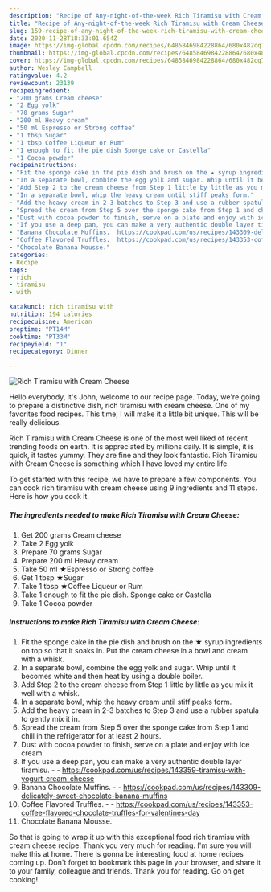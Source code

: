 ```yaml
---
description: "Recipe of Any-night-of-the-week Rich Tiramisu with Cream Cheese"
title: "Recipe of Any-night-of-the-week Rich Tiramisu with Cream Cheese"
slug: 159-recipe-of-any-night-of-the-week-rich-tiramisu-with-cream-cheese
date: 2020-11-28T18:33:01.654Z
image: https://img-global.cpcdn.com/recipes/6485846984228864/680x482cq70/rich-tiramisu-with-cream-cheese-recipe-main-photo.jpg
thumbnail: https://img-global.cpcdn.com/recipes/6485846984228864/680x482cq70/rich-tiramisu-with-cream-cheese-recipe-main-photo.jpg
cover: https://img-global.cpcdn.com/recipes/6485846984228864/680x482cq70/rich-tiramisu-with-cream-cheese-recipe-main-photo.jpg
author: Wesley Campbell
ratingvalue: 4.2
reviewcount: 23139
recipeingredient:
- "200 grams Cream cheese"
- "2 Egg yolk"
- "70 grams Sugar"
- "200 ml Heavy cream"
- "50 ml Espresso or Strong coffee"
- "1 tbsp Sugar"
- "1 tbsp Coffee Liqueur or Rum"
- "1 enough to fit the pie dish Sponge cake or Castella"
- "1 Cocoa powder"
recipeinstructions:
- "Fit the sponge cake in the pie dish and brush on the ★ syrup ingredients on top so that it soaks in. Put the cream cheese in a bowl and cream with a whisk."
- "In a separate bowl, combine the egg yolk and sugar. Whip until it becomes white and then heat by using a double boiler."
- "Add Step 2 to the cream cheese from Step 1 little by little as you mix it well with a whisk."
- "In a separate bowl, whip the heavy cream until stiff peaks form."
- "Add the heavy cream in 2-3 batches to Step 3 and use a rubber spatula to gently mix it in."
- "Spread the cream from Step 5 over the sponge cake from Step 1 and chill in the refrigerator for at least 2 hours."
- "Dust with cocoa powder to finish, serve on a plate and enjoy with ice cream."
- "If you use a deep pan, you can make a very authentic double layer tiramisu.  https://cookpad.com/us/recipes/143359-tiramisu-with-yogurt-cream-cheese"
- "Banana Chocolate Muffins.  https://cookpad.com/us/recipes/143309-delicately-sweet-chocolate-banana-muffins"
- "Coffee Flavored Truffles.  https://cookpad.com/us/recipes/143353-coffee-flavored-chocolate-truffles-for-valentines-day"
- "Chocolate Banana Mousse."
categories:
- Recipe
tags:
- rich
- tiramisu
- with

katakunci: rich tiramisu with 
nutrition: 194 calories
recipecuisine: American
preptime: "PT14M"
cooktime: "PT33M"
recipeyield: "1"
recipecategory: Dinner

---
```



![Rich Tiramisu with Cream Cheese](https://img-global.cpcdn.com/recipes/6485846984228864/680x482cq70/rich-tiramisu-with-cream-cheese-recipe-main-photo.jpg)

Hello everybody, it's John, welcome to our recipe page. Today, we're going to prepare a distinctive dish, rich tiramisu with cream cheese. One of my favorites food recipes. This time, I will make it a little bit unique. This will be really delicious.



Rich Tiramisu with Cream Cheese is one of the most well liked of recent trending foods on earth. It is appreciated by millions daily. It is simple, it is quick, it tastes yummy. They are fine and they look fantastic. Rich Tiramisu with Cream Cheese is something which I have loved my entire life.


To get started with this recipe, we have to prepare a few components. You can cook rich tiramisu with cream cheese using 9 ingredients and 11 steps. Here is how you cook it.

<!--inarticleads1-->

##### The ingredients needed to make Rich Tiramisu with Cream Cheese:

1. Get 200 grams Cream cheese
1. Take 2 Egg yolk
1. Prepare 70 grams Sugar
1. Prepare 200 ml Heavy cream
1. Take 50 ml ★Espresso or Strong coffee
1. Get 1 tbsp ★Sugar
1. Take 1 tbsp ★Coffee Liqueur or Rum
1. Take 1 enough to fit the pie dish. Sponge cake or Castella
1. Take 1 Cocoa powder




<!--inarticleads2-->

##### Instructions to make Rich Tiramisu with Cream Cheese:

1. Fit the sponge cake in the pie dish and brush on the ★ syrup ingredients on top so that it soaks in. Put the cream cheese in a bowl and cream with a whisk.
1. In a separate bowl, combine the egg yolk and sugar. Whip until it becomes white and then heat by using a double boiler.
1. Add Step 2 to the cream cheese from Step 1 little by little as you mix it well with a whisk.
1. In a separate bowl, whip the heavy cream until stiff peaks form.
1. Add the heavy cream in 2-3 batches to Step 3 and use a rubber spatula to gently mix it in.
1. Spread the cream from Step 5 over the sponge cake from Step 1 and chill in the refrigerator for at least 2 hours.
1. Dust with cocoa powder to finish, serve on a plate and enjoy with ice cream.
1. If you use a deep pan, you can make a very authentic double layer tiramisu. -  - https://cookpad.com/us/recipes/143359-tiramisu-with-yogurt-cream-cheese
1. Banana Chocolate Muffins. -  - https://cookpad.com/us/recipes/143309-delicately-sweet-chocolate-banana-muffins
1. Coffee Flavored Truffles. -  - https://cookpad.com/us/recipes/143353-coffee-flavored-chocolate-truffles-for-valentines-day
1. Chocolate Banana Mousse.




So that is going to wrap it up with this exceptional food rich tiramisu with cream cheese recipe. Thank you very much for reading. I'm sure you will make this at home. There is gonna be interesting food at home recipes coming up. Don't forget to bookmark this page in your browser, and share it to your family, colleague and friends. Thank you for reading. Go on get cooking!
